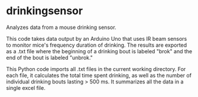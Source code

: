 # drinkingsensor
Analyzes data from a mouse drinking sensor.

This code takes data output by an Arduino Uno that uses IR beam sensors to monitor mice's frequency duration of drinking.
The results are exported as a .txt file where the beginning of a drinking bout is labeled "brok" and the end of the bout is labeled "unbrok."

This Python code imports all .txt files in the current working directory. For each file, it calculates the total time spent drinking, as well as the number of individual drinking bouts lasting > 500 ms. It summarizes all the data in a single excel file.
